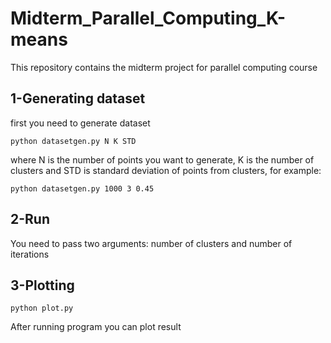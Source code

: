 # Midterm_Parallel_Computing_K-means
This repository contains the midterm project for parallel computing course

## 1-Generating dataset
first you need to generate dataset
```
python datasetgen.py N K STD
```
where N is the number of points you want to generate, K is the number of clusters and STD is standard deviation of points from clusters, for example:
```
python datasetgen.py 1000 3 0.45
```
## 2-Run
You need to pass two arguments: number of clusters and number of iterations

## 3-Plotting
```
python plot.py
```
After running program you can plot result
